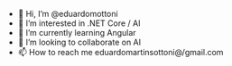 - 👋 Hi, I’m @eduardomottoni
- 👀 I’m interested in .NET Core / AI
- 🌱 I’m currently learning Angular
- 💞️ I’m looking to collaborate on AI
- 📫 How to reach me eduardomartinsottoni@/gmail.com

<!---
eduardomottoni/eduardomottoni is a ✨ special ✨ repository because its `README.md` (this file) appears on your GitHub profile.
You can click the Preview link to take a look at your changes.
--->
